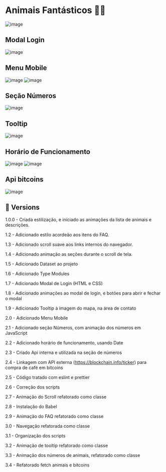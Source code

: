 # Animais Fantásticos 🐱‍💻

![image](https://user-images.githubusercontent.com/89994391/199326923-8f4fc3fd-cbc1-49f4-bc91-6ec625887aac.png)

## Modal Login
![image](https://user-images.githubusercontent.com/89994391/199313684-1f0d6119-cfd5-4296-aa8f-c363d7300d36.png)

## Menu Mobile
![image](https://user-images.githubusercontent.com/89994391/199314029-14020d99-05fb-4dc9-b6ee-c780bbbded16.png)
![image](https://user-images.githubusercontent.com/89994391/199313923-1222e204-744f-4ecf-bb82-b23682af80a1.png)

## Seção Números
![image](https://user-images.githubusercontent.com/89994391/199327070-2c8ffe3b-7477-4177-baa6-a7c399bbd7e3.png)

## Tooltip
![image](https://user-images.githubusercontent.com/89994391/199058694-71ee3395-0de1-4a63-8ba0-12a8e76a3fda.png)

## Horário de Funcionamento
![image](https://user-images.githubusercontent.com/89994391/199334651-73a946ac-6b7d-403b-bebb-6a4a2e5f426c.png)
![image](https://user-images.githubusercontent.com/89994391/199334770-c7ca0f19-be85-4bd9-870a-e0a01ea07b99.png)

## Api bitcoins
![image](https://user-images.githubusercontent.com/89994391/201678741-711675c6-895e-4372-945e-f735f0830378.png)




## 🦄 Versions

1.0.0 - Criada estilização, e iniciado as animações da lista de animais e descrições.

1.2 - Adicionado estilo acordeão aos itens do FAQ.

1.3 - Adicionado scroll suave aos links internos do navegador.

1.4 - Adicionado animação as seções durante o scroll de tela.

1.5 - Adicionado Dataset ao projeto

1.6 - Adicionado Type Modules

1.7 - Adicionado Modal de Login (HTML e CSS)

1.8 - Adicionado animações ao modal de login, e botões para abrir e fechar o modal

1.9 - Adicionado Tooltip à imagem do mapa, na área de contato

2.0 - Adicionado Menu Mobile

2.1 - Adicionado seção Números, com animação dos números em JavaScript

2.2 - Adicionado horário de funcionamento, usando Date

2.3 - Criado Api interna e utilizada na seção de números

2.4 - Linkagem com API externa (https://blockchain.info/ticker) para compra de café em bitcoins

2.5 - Código tratado com eslint e prettier

2.6 - Correção dos scripts

2.7 - Animação do Scroll refatorado como classe

2.8 - Instalação do Babel

2.9 - Animação do FAQ refatorado como classe

3.0 - Navegação refatorada como classe

3.1 - Organização dos scripts

3.2 -  Animação de tooltip refatorado como classe

3.3 - Animação dos números de animais, refatorado como classe

3.4 - Refatorado fetch animais e bitcoins
